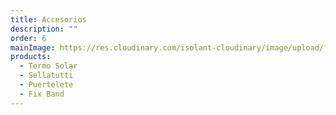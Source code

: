 ```yaml
---
title: Accesorios
description: ""
order: 6
mainImage: https://res.cloudinary.com/isolant-cloudinary/image/upload/f_auto,q_auto:good/website-2021/product-lines/isolant-aislantes-lineas-de-producto-accesorios.jpg
products:
  - Termo Solar
  - Sellatutti
  - Puertelete
  - Fix Band
---
```

